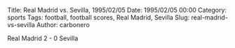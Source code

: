 Title: Real Madrid vs. Sevilla, 1995/02/05
Date: 1995/02/05 00:00
Category: sports
Tags: football, football scores, Real Madrid, Sevilla
Slug: real-madrid-vs-sevilla
Author: carbonero


Real Madrid 2 - 0 Sevilla
